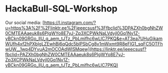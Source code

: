 # HackaBull-SQL-Workshop

Our social media: [https://l.instagram.com/?u=https%3A%2F%2Flinktr.ee%2Fieeecsusf%3Ffbclid%3DPAZXh0bgNhZW0CMTEAAaeuk8s6PIgWYo8E7yJ-Zp3XCPWkNaLVdyjl0Gq1Nv1Z-yBCkn09GRGo_llU_g_aem_tJTz_PbLmifhc6wLlC7PKQ&e=AT3ea7UHuGikamWUfh4xf2hPXblgLZEwhBi6qQdc5blPSbCg8v1mWxmt9R8eFlG1_sqFC5OTFhwUW__1wp4DYvuA2mOCOAdWISMqew](https://linktr.ee/ieeecsusf?fbclid=PAZXh0bgNhZW0CMTEAAaeuk8s6PIgWYo8E7yJ-Zp3XCPWkNaLVdyjl0Gq1Nv1Z-yBCkn09GRGo_llU_g_aem_tJTz_PbLmifhc6wLlC7PKQ)
